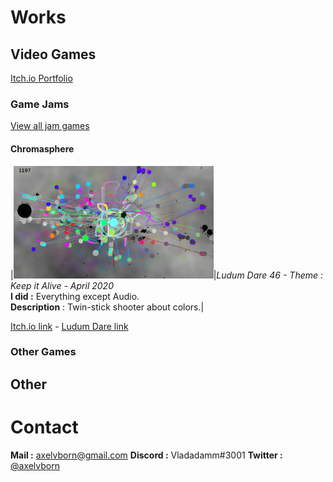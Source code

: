 # Works

## Video Games

[Itch.io Portfolio](https://axelvborn.itch.io/)

### Game Jams
[View all jam games](gamejams.md)
#### Chromasphere
|<img src="/img/chromasphere.png" width="320" height="180"></td>|*Ludum Dare 46 - Theme : Keep it Alive - April 2020*<br>**I did :** Everything except Audio.<br>**Description** : Twin-stick shooter about colors.|

[Itch.io link](https://axelvborn.itch.io/chromasphere) - [Ludum Dare link](https://ldjam.com/events/ludum-dare/46/chromasphere)
### Other Games

## Other

# Contact

**Mail :** <axelvborn@gmail.com>
**Discord :** Vladadamm#3001
**Twitter :** [@axelvborn](https://twitter.com/axelvborn)